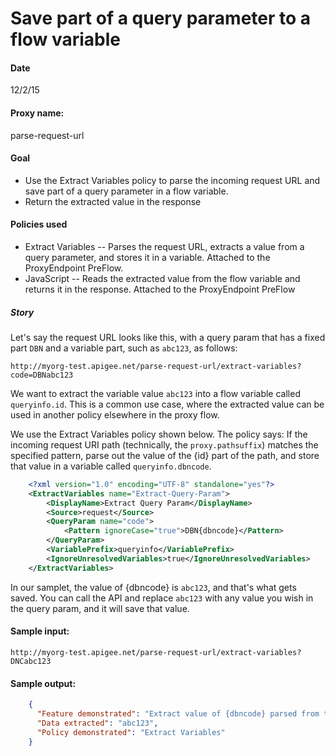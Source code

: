 # Save part of a query parameter to a flow variable

#### Date 
12/2/15

#### Proxy name:
parse-request-url

#### Goal 

* Use the Extract Variables policy to parse the incoming request URL and save part of a query parameter in a flow variable. 
* Return the extracted value in the response

#### Policies used

* Extract Variables -- Parses the request URL, extracts a value from a query parameter, and stores it in a variable. Attached to the ProxyEndpoint PreFlow.
* JavaScript -- Reads the extracted value from the flow variable and returns it in the response. Attached to the ProxyEndpoint PreFlow

##### Story

Let's say the request URL looks like this, with a query param that has a fixed part `DBN` and a variable part, such as `abc123`, as follows:

`http://myorg-test.apigee.net/parse-request-url/extract-variables?code=DBNabc123`

We want to extract the variable value `abc123` into a flow variable called `queryinfo.id`. This is a common use case, where the extracted value can be used in another policy elsewhere in the proxy flow.

We use the Extract Variables policy shown below. The policy says: If the incoming request URI path (technically, the `proxy.pathsuffix`) matches the specified pattern, parse out the value of the {id} part of the path, and store that value in a variable called `queryinfo.dbncode`. 

```xml
    <?xml version="1.0" encoding="UTF-8" standalone="yes"?>
    <ExtractVariables name="Extract-Query-Param">
        <DisplayName>Extract Query Param</DisplayName>
        <Source>request</Source>
        <QueryParam name="code">
            <Pattern ignoreCase="true">DBN{dbncode}</Pattern>
        </QueryParam>
        <VariablePrefix>queryinfo</VariablePrefix>
        <IgnoreUnresolvedVariables>true</IgnoreUnresolvedVariables>
    </ExtractVariables>
```

In our samplet, the value of {dbncode} is `abc123`, and that's what gets saved. You can call the API and replace `abc123` with any value you wish in the query param, and it will save that value. 

#### Sample input:

`http://myorg-test.apigee.net/parse-request-url/extract-variables?DNCabc123`

#### Sample output:

```json
    {
      "Feature demonstrated": "Extract value of {dbncode} parsed from the code query parameter: ?code=DBN{dbncode}",
      "Data extracted": "abc123",
      "Policy demonstrated": "Extract Variables"
    }
```




